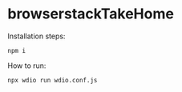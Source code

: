 # browserstackTakeHome

Installation steps:

    npm i
  
 How to run:
 
    npx wdio run wdio.conf.js
